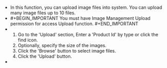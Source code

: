 - In this function, you can upload image files into system.
  You can upload many image files up to 10 files.
- #+BEGIN_IMPORTANT
  You must have Image Management Upload permission for access Upload function.
  #+END_IMPORTANT
- <ol>
    <li>Go to the 'Upload' section, Enter a 'Product Id' by type or click the find icon.</li>  <li>Optionally, specify the size of the images.</li>  <li>Click the 'Browse' button to select image files.</li>  <li>Click the 'Upload' button.</li>
  </ol>
-